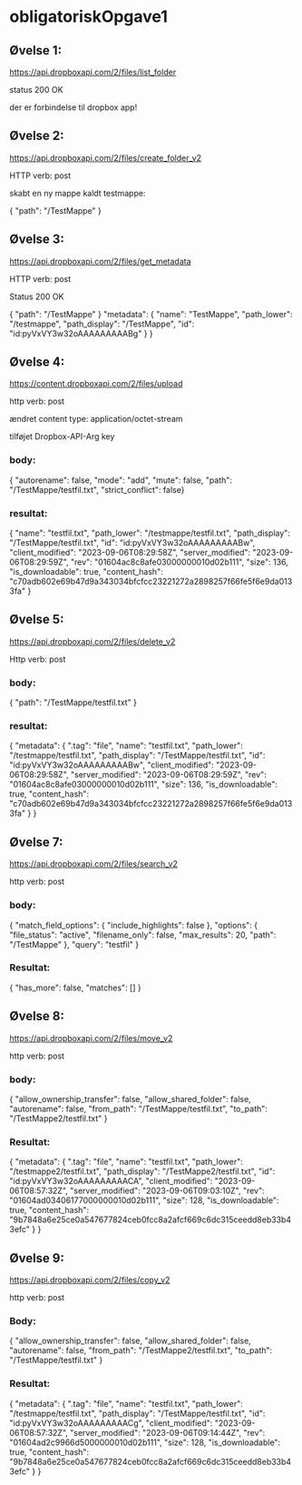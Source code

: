 # obligatoriskOpgave1
## Øvelse 1: 
https://api.dropboxapi.com/2/files/list_folder

status 200 OK

der er forbindelse til dropbox app!

## Øvelse 2:
https://api.dropboxapi.com/2/files/create_folder_v2

HTTP verb: post

skabt en ny mappe kaldt testmappe:

{
    "path": "/TestMappe"
}
   

## Øvelse 3:
https://api.dropboxapi.com/2/files/get_metadata

HTTP verb: post

Status 200 OK

{
    "path": "/TestMappe"
}
 "metadata": {
        "name": "TestMappe",
        "path_lower": "/testmappe",
        "path_display": "/TestMappe",
        "id": "id:pyVxVY3w32oAAAAAAAAABg"
    }
}

## Øvelse 4: 
https://content.dropboxapi.com/2/files/upload

http verb: post

ændret content type: application/octet-stream

tilføjet Dropbox-API-Arg key

### body:
{    "autorename": false,    "mode": "add",    "mute": false,    "path": "/TestMappe/testfil.txt",    "strict_conflict": false}

### resultat:
{
    "name": "testfil.txt",
    "path_lower": "/testmappe/testfil.txt",
    "path_display": "/TestMappe/testfil.txt",
    "id": "id:pyVxVY3w32oAAAAAAAAABw",
    "client_modified": "2023-09-06T08:29:58Z",
    "server_modified": "2023-09-06T08:29:59Z",
    "rev": "01604ac8c8afe03000000010d02b111",
    "size": 136,
    "is_downloadable": true,
    "content_hash": "c70adb602e69b47d9a343034bfcfcc23221272a2898257f66fe5f6e9da0133fa"
}

## Øvelse 5: 
https://api.dropboxapi.com/2/files/delete_v2

Http verb: post

### body:

{
    "path": "/TestMappe/testfil.txt"
}

### resultat:
{
    "metadata": {
        ".tag": "file",
        "name": "testfil.txt",
        "path_lower": "/testmappe/testfil.txt",
        "path_display": "/TestMappe/testfil.txt",
        "id": "id:pyVxVY3w32oAAAAAAAAABw",
        "client_modified": "2023-09-06T08:29:58Z",
        "server_modified": "2023-09-06T08:29:59Z",
        "rev": "01604ac8c8afe03000000010d02b111",
        "size": 136,
        "is_downloadable": true,
        "content_hash": "c70adb602e69b47d9a343034bfcfcc23221272a2898257f66fe5f6e9da0133fa"
    }
}

## Øvelse 7:
https://api.dropboxapi.com/2/files/search_v2

http verb: post

### body:
{
    "match_field_options": {
        "include_highlights": false
    },
    "options": {
        "file_status": "active",
        "filename_only": false,
        "max_results": 20,
        "path": "/TestMappe"
    },
    "query": "testfil"
}

### Resultat: 
{
    "has_more": false,
    "matches": []
}

## Øvelse 8:
https://api.dropboxapi.com/2/files/move_v2

http verb: post

### body:
{
    "allow_ownership_transfer": false,
    "allow_shared_folder": false,
    "autorename": false,
    "from_path": "/TestMappe/testfil.txt",
    "to_path": "/TestMappe2/testfil.txt"
}

### Resultat:
{
    "metadata": {
        ".tag": "file",
        "name": "testfil.txt",
        "path_lower": "/testmappe2/testfil.txt",
        "path_display": "/TestMappe2/testfil.txt",
        "id": "id:pyVxVY3w32oAAAAAAAAACA",
        "client_modified": "2023-09-06T08:57:32Z",
        "server_modified": "2023-09-06T09:03:10Z",
        "rev": "01604ad03406177000000010d02b111",
        "size": 128,
        "is_downloadable": true,
        "content_hash": "9b7848a6e25ce0a547677824ceb0fcc8a2afcf669c6dc315ceedd8eb33b43efc"
    }
}

## Øvelse 9:
https://api.dropboxapi.com/2/files/copy_v2

http verb: post

### Body:
{
    "allow_ownership_transfer": false,
    "allow_shared_folder": false,
    "autorename": false,
      "from_path": "/TestMappe2/testfil.txt",
    "to_path": "/TestMappe/testfil.txt"
}

### Resultat:
{
    "metadata": {
        ".tag": "file",
        "name": "testfil.txt",
        "path_lower": "/testmappe/testfil.txt",
        "path_display": "/TestMappe/testfil.txt",
        "id": "id:pyVxVY3w32oAAAAAAAAACg",
        "client_modified": "2023-09-06T08:57:32Z",
        "server_modified": "2023-09-06T09:14:44Z",
        "rev": "01604ad2c9966d5000000010d02b111",
        "size": 128,
        "is_downloadable": true,
        "content_hash": "9b7848a6e25ce0a547677824ceb0fcc8a2afcf669c6dc315ceedd8eb33b43efc"
    }
}

